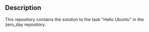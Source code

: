 ## Description
This repository contains the solution to the task "Hello Ubuntu" in the zero_day repository.
